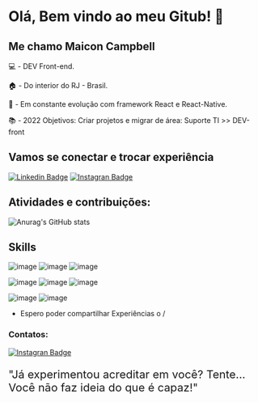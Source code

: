 # Olá, Bem vindo ao meu Gitub! 👋
 
## Me chamo Maicon Campbell

💻 - DEV Front-end.

🏠 - Do interior do RJ - Brasil.

📖 - Em constante evolução com framework React e React-Native.

📚 - 2022 Objetivos: Criar projetos e migrar de área: Suporte TI >> DEV-front

## Vamos se conectar e trocar experiência

[![Linkedin Badge](https://img.shields.io/badge/LinkedIn-0077B5?style=for-the-badge&logo=linkedin&logoColor=white)](https://www.linkedin.com/in/maicon-campbell/)
[![Instagran Badge](https://img.shields.io/badge/Instagram-6F39BC?style=for-the-badge&logo=instagram&logoColor=white)](https://www.instagram.com/campbellmaicon/)

## Atividades e contribuições:
![Anurag's GitHub stats](https://github-readme-stats.vercel.app/api?username=MaiconCampbell&theme=blue-green)

## Skills

![image](https://user-images.githubusercontent.com/34654210/143000917-88c9f14b-f2f8-463e-af03-7e777fc7473b.png)
![image](https://user-images.githubusercontent.com/34654210/143000959-2ee32947-262c-402e-830f-cc2a792fd8ee.png)
![image](https://img.shields.io/badge/JavaScript-F7DF1E?style=for-the-badge&logo=javascript&logoColor=black)

![image](https://img.shields.io/badge/React-20232A?style=for-the-badge&logo=react&logoColor=61DAFB)
![image](https://img.shields.io/badge/React_Native-20232A?style=for-the-badge&logo=react&logoColor=61DAFB)
![image](https://img.shields.io/badge/React_Router-CA4245?style=for-the-badge&logo=react-router&logoColor=white)

![image](https://img.shields.io/badge/Bootstrap-563D7C?style=for-the-badge&logo=bootstrap&logoColor=white)
![image](https://img.shields.io/badge/Redux-593D88?style=for-the-badge&logo=redux&logoColor=white)

- Espero poder compartilhar Experiências o /


### Contatos:

[![Instagran Badge](https://img.shields.io/badge/WhatsApp-25D366?style=for-the-badge&logo=whatsapp&logoColor=white)](https://api.whatsapp.com/send?phone=+552499875-8221&text=Em%20que%20poco%20ajudar?)

<div>
  <p style='font-size: 22px'>
  "Já experimentou acreditar em você? Tente... Você não faz ideia do que é capaz!"
  </p>
<div>
